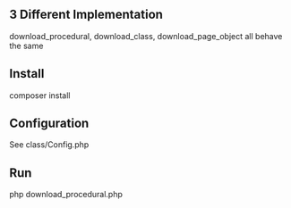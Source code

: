 3 Different Implementation
--------------------------
download_procedural, download_class, download_page_object all behave the same

Install
-------
composer install

Configuration
-------------
See class/Config.php

Run
---
php download_procedural.php